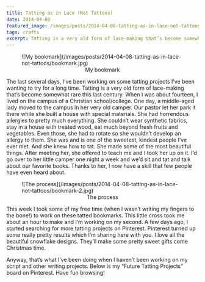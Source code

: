 ```yaml
---
title: Tatting as in Lace (Not Tattoos)
date: 2014-04-08
featured_image: /images/posts/2014-04-08-tatting-as-in-lace-not-tattoos/bookmark-2.jpg
tags: crafts
excerpt: Tatting is a very old form of lace-making that’s become somewhat rare this last century.
---
```


<figure markdown="1">
![My bookmark](/images/posts/2014-04-08-tatting-as-in-lace-not-tattoos/bookmark.jpg)
<figcaption style="text-align:center;">My bookmark</figcaption>
</figure>

The last several days, I’ve been working on some tatting projects I’ve been wanting to try for a long time. Tatting is a very old form of lace-making that’s become somewhat rare this last century. When I was about fourteen, I lived on the campus of a Christian school/college. One day, a middle-aged lady moved to the campus in her very old camper. Our pastor let her park it there while she built a house with special materials. She had horrendous allergies to pretty much everything. She couldn’t wear synthetic fabrics, stay in a house with treated wood, eat much beyond fresh fruits and vegetables. Even those, she had to rotate so she wouldn’t develop an allergy to them. She was and is one of the sweetest, kindest people I’ve ever met. And she knew how to tat. She made some of the most beautiful things. After meeting her, she offered to teach me and I took her up on it. I’d go over to her little camper one night a week and we’d sit and tat and talk about our favorite books. Thanks to her, I now have a skill that few people have even heard about.

<figure markdown="1">
![The process](/images/posts/2014-04-08-tatting-as-in-lace-not-tattoos/bookmark-2.jpg)
<figcaption style="text-align:center;">The process</figcaption>
</figure>

This week I took some of my free time (when I wasn’t writing my fingers to the bone!) to work on these tatted bookmarks. This little cross took me about an hour to make and I’m working on my second. A few days ago, I started searching for more tatting projects on Pinterest. Pinterest turned up some really pretty results which I’m sharing here with you. I love all the beautiful snowflake designs. They’ll make some pretty sweet gifts come Christmas time.

Anyway, that’s what I’ve been doing when I haven’t been working on my script and other writing projects. Below is my “Future Tatting Projects” board on Pinterest. Have fun browsing!

<a data-pin-do="embedBoard" data-pin-board-width="400" data-pin-scale-height="240" data-pin-scale-width="80" href="https://www.pinterest.com/abarber01/future-tatting-projects/"></a>
